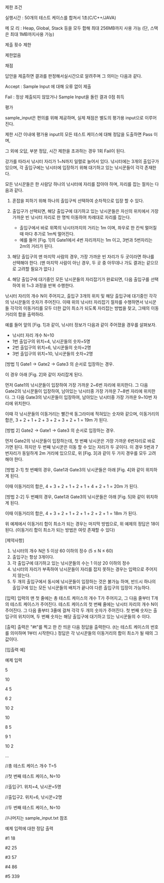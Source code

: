 



제한 조건
 
실행시간 : 50개의 테스트 케이스를 합쳐서 1초(C/C++/JAVA)

 

메 모 리 : Heap, Global, Stack 등을 모두 합해 최대 256MB까지 사용 가능 (단, 스택은 최대 1MB까지사용 가능)
 

제출 횟수 제한
 
제한없음
 

채점
 
답안을 제출하면 결과를 판정해서실시간으로 알려주며 그 의미는 다음과 같다.

Accept : Sample Input 에 대해 오류 없이 제출


 

Fail : 정상 제출되지 않았거나 Sample Input을 돌린 결과 0점 취득
 

평가
 
sample_input은 편의를 위해 제공하며, 실제 채점은 별도의 평가용 input으로 이루어진다.

 

제한 시간 이내에 평가용 input의 모든 테스트 케이스에 대해 정답을 도출하면 Pass 이며,

 

그 외에 오답, 부분 정답, 시간 제한을 초과하는 경우 1회 Fail이 된다.
 

                 





강가를 따라서 낚시터 자리가 1~N까지 일렬로 늘어서 있다. 낚시터에는 3개의 출입구가 있으며,
 각 출입구에는 낚시터에 입장하기 위해 대기하고 있는 낚시꾼들이 각각 존재한다.




모든 낚시꾼들은 한 사람당 하나의 낚시터에 자리를 잡아야 하며, 자리를 잡는 절차는 다음과 같다.




1. 혼잡을 피하기 위해 하나의 출입구씩 선택하여 순차적으로 입장 할 수 있다.

2. 출입구가 선택되면, 해당 출입구에 대기하고 있는 낚시꾼들은 자신의 위치에서 가장 가까운 빈 낚시터 자리로 한 명씩 이동하여 차례대로 자리를 잡는다.
   - 출입구에서 바로 위쪽의 낚시터까지의 거리는 1m 이며, 좌우로 한 칸씩 멀어질 때 마다 추가로 1m씩 멀어진다.
   - 예를 들어 [Fig. 1]의 Gate1에서 4번 자리까지는 1m 이고, 3번과 5번자리는 2m의 거리가 된다.

3. 해당 출입구의 맨 마지막 사람의 경우, 가장 가까운 빈 자리가 두 곳이라면 하나를 선택해야 한다.
   (맨 마지막 사람이 아닌 경우, 두 곳 중 아무데나 가도 결과는 같으므로 고려할 필요가 없다.)

4. 해당 출입구에 대기중인 모든 낚시꾼들의 자리잡기가 완료되면, 다음 출입구를 선택하여 위 1~3 과정을 반복 수행한다.




낚시터 자리의 개수 N이 주어지고, 출입구 3개의 위치 및 해당 출입구에 대기중인 각각의 낚시꾼들의 숫자가 주어진다.
이때 위의 낚시터 자리잡기 절차를 수행하면서 낚시꾼들 각각의 이동거리를 모두 더한 값이 최소가 되도록 자리잡는 방법을 찾고, 그때의 이동거리의 합을 출력하라.

 




예를 들어 앞의 [Fig. 1]과 같이, 낚시터 정보가 다음과 같이 주어졌을 경우를 살펴보자.
  - 낚시터 자리 개수 N=10
  - 1번 출입구의 위치=4, 낚시꾼들의 숫자=5명
 - 2번 출입구의 위치=6, 낚시꾼들의 숫자=2명
 - 3번 출입구의 위치=10, 낚시꾼들의 숫자=2명




[방법 1] Gate1 -> Gate2 -> Gate3 의 순서로 입장하는 경우.

이 경우 아래 [Fig. 2]와 같이 자리잡게 된다.





먼저 Gate1의 낚시꾼들이 입장하여 가장 가까운 2~6번 자리에 위치한다.
 그 다음 Gate2의 낚시꾼들이 입장하여, 남아있는 낚시터중 가장 가까운 7~8번 자리에 위치한다.
 그 다음 Gate3의 낚시꾼들이 입장하여, 남아있는 낚시터중 가장 가까운 9~10번 자리에 위치한다.
 




이때 각 낚시꾼들의 이동거리는 빨간색 동그라미에 적혀있는 숫자와 같으며,
 이동거리의 합은, 3 + 2 + 1 + 2 + 3 + 2 + 3 + 2 + 1 = 19m 가 된다.







[방법 2] Gate2 -> Gate1 -> Gate3 의 순서로 입장하는 경우.




먼저 Gate2의 낚시꾼들이 입장하는데, 첫 번째 낚시꾼은 가장 가까운 6번자리로 바로 가면 된다. 하지만 두 번째 낚시꾼은 이동 할 수 있는 자리가 두 곳이다.
이 경우 5번과 7번자리가 동일하게 2m 거리에 있으므로, 위 [Fig. 3]과 같이 두 가지 경우를 모두 고려해야 한다.




[방법 2-1] 첫 번째의 경우, Gate1과 Gate3의 낚시꾼들은 아래 [Fig. 4]와 같이 위치하게 된다.




이때 이동거리의 합은, 4 + 3 + 2 + 1 + 2 + 1 + 4 + 2 + 1 = 20m 가 된다.





[방법 2-2] 두 번째의 경우, Gate1과 Gate3의 낚시꾼들은 아래 [Fig. 5]와 같이 위치하게 된다.




이때 이동거리의 합은, 4 + 3 + 2 + 1 + 2 + 1 + 2 + 2 + 1 = 18m 가 된다.




위 예제에서 이동거리 합이 최소가 되는 경우는 마지막 방법으로, 위 예제의 정답은 18이 된다. (이동거리 합이 최소가 되는 방법은 여럿 존재할 수 있다)







[제약사항]
1. 낚시터의 개수 N은 5 이상 60 이하의 정수 (5 ≤ N ≤ 60)
 2. 출입구는 항상 3개이다.
 3. 각 출입구에 대기하고 있는 낚시꾼들의 수는 1 이상 20 이하의 정수
4. 낚시터의 자리가 부족하여 낚시꾼들이 자리를 잡지 못하는 경우는 입력으로 주어지지 않는다.
 5. 두 개의 출입구에서 동시에 낚시꾼들이 입장하는 것은 불가능 하며, 반드시 하나의 출입구에 있는 모든 낚시꾼들의 배치가 끝나야 다른 출입구의 입장이 가능하다. 


[입력]
입력의 맨 첫 줄에는 총 테스트 케이스의 개수 T가 주어지고, 그 다음 줄부터 T개의 테스트 케이스가 주어진다.
 테스트 케이스의 첫 번째 줄에는 낚시터 자리의 개수 N이 주어진다.
 그 다음 줄부터 3줄에 걸쳐 각각 두 개의 숫자가 주어진다. 첫 번째 숫자는 출입구의 위치이며, 두 번째 숫자는 해당 출입구에 대기하고 있는 낚시꾼들의 수 이다.


[출력]
출력은 "#t"를 찍고 한 칸 띄운 다음 정답을 출력한다. (t는 테스트 케이스의 번호를 의미하며 1부터 시작한다.)
 정답은 각 낚시꾼들의 이동거리의 합이 최소가 될 때의 그 값이다.


[입출력 예]



예제 입력
 

5

10

4 5

6 2

10 2

10

8 5

9 1

10 2

…
 
//총 테스트 케이스 개수 T=5

//첫 번째 테스트 케이스, N=10

//출입구1. 위치=4, 낚시꾼=5명

//출입구2. 위치=6, 낚시꾼=2명

 

//두 번째 테스트 케이스, N=10

 

 

 

//나머지는 sample_input.txt 참조
 





예제 입력에 대한 정답 출력
 

#1 18

#2 25

#3 57

#4 86

#5 339
 





